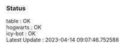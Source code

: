### Status


table : OK  
hogwarts : OK  
icy-bot : OK  
Latest Update : 2023-04-14 09:07:46.752588
